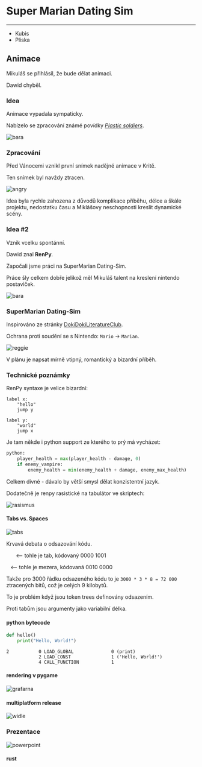 # Super Marian Dating Sim
---------------------------------
+ Kubis
+ Pliska

## Animace

Mikuláš se přihlásil, že bude dělat animaci.

Dawid chyběl.

### Idea

Animace vypadala sympaticky.

Nabízelo se zpracování známé povídky [*Plastic soldiers*](https://docs.google.com/document/d/1-aIxD_GheagFxuDhVp_X0G1NvYPB8MfaCgDtlZa69qw).

![bara](bullets.jpg)

### Zpracování

Před Vánocemi vznikl první snímek nadějné animace v Kritě.

Ten snímek byl navždy ztracen.

![angry](angry.jpg)

Idea byla rychle zahozena z důvodů komplikace příběhu, délce a škále projektu, nedostatku času a Miklášovy neschopnosti kreslit dynamické scény.

### Idea #2

Vznik vcelku spontánní.

Dawid znal **RenPy**.

Započali jsme práci na SuperMarian Dating-Sim.

Práce šly celkem dobře jelikož měl Mikuláš talent na kreslení nintendo postaviček.

![bara](bara.png)

### SuperMarian Dating-Sim

Inspirováno ze stránky [DokiDokiLiteratureClub](https://ddlc.moe).

Ochrana proti soudění se s Nintendo: `Mario` -> `Marian`.

![reggie](reggie.jpg)

V plánu je napsat mírně vtipný, romantický a bizardní příběh.

### Technické poznámky

RenPy syntaxe je velice bizardní:
```renpy
label x:
	"hello"
	jump y

label y:
	"world"
	jump x
```
Je tam někde i python support ze kterého to prý má vycházet:
```python
python:
    player_health = max(player_health - damage, 0)
    if enemy_vampire:
        enemy_health = min(enemy_health + damage, enemy_max_health)
```
Celkem divné - dávalo by větší smysl dělat konzistentní jazyk.

Dodatečně je renpy rasistické na tabulátor ve skriptech:

![rasismus](rasismus.png)

#### Tabs vs. Spaces

![tabs](tabs.jpg)

Krvavá debata o odsazování kódu.

`	` <-- tohle je tab, kódovaný 0000 1001

` `   <-- tohle je mezera, kódovaná 0010 0000

Takže pro 3000 řádku odsazeného kódu to je
`3000 * 3 * 8 = 72 000` ztracených bitů, což je celých 9 kilobytů.

To je problém když jsou token trees definovány odsazením.

Proti tabům jsou argumenty jako variabilní délka.

#### python bytecode

```python
def hello()
    print("Hello, World!")
```

```
2           0 LOAD_GLOBAL              0 (print)
            2 LOAD_CONST               1 ('Hello, World!')
            4 CALL_FUNCTION            1
```

#### rendering v pygame

![grafarna](grafarna.png)

#### multiplatform release

![widle](widle.jpg)

### Prezentace

![powerpoint](powerpoint.jpg)

#### rust
